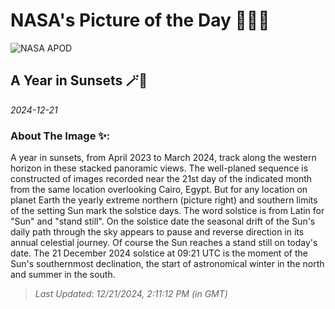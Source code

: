 
# NASA's Picture of the Day 🧑‍🚀💫

  ![NASA APOD](https://apod.nasa.gov/apod/image/2412/SunsetYearOmar.jpg)
  
  ## A Year in Sunsets 🪄🌌
  
  _2024-12-21_
  
  ### About The Image ✨: 
  
  A year in sunsets, from April 2023 to March 2024, track along the western horizon in these stacked panoramic views. The well-planed sequence is constructed of images recorded near the 21st day of the indicated month from the same location overlooking Cairo, Egypt. But for any location on planet Earth the yearly extreme northern (picture right) and southern limits of the setting Sun mark the solstice days. The word solstice is from Latin for "Sun" and "stand still". On the solstice date the seasonal drift of the Sun's daily path through the sky appears to pause and reverse direction in its annual celestial journey. Of course the Sun reaches a stand still on today's date. The 21 December 2024 solstice at 09:21 UTC is the moment of the Sun's southernmost declination, the start of astronomical winter in the north and summer in the south.
  
  
  
  > _Last Updated: 12/21/2024, 2:11:12 PM (in GMT)_
  